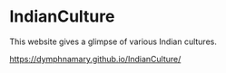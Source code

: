 # IndianCulture
This website gives a glimpse of various Indian cultures.

https://dymphnamary.github.io/IndianCulture/

